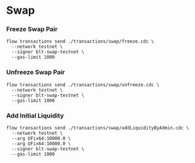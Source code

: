 # Swap
### Freeze Swap Pair
```
flow transactions send ./transactions/swap/freeze.cdc \
  --network testnet \
  --signer blt-swap-testnet \
  --gas-limit 1000
```

### Unfreeze Swap Pair
```
flow transactions send ./transactions/swap/unfreeze.cdc \
  --network testnet \
  --signer blt-swap-testnet \
  --gas-limit 1000
```

### Add Initial Liquidity
```
flow transactions send ./transactions/swap/addLiquidityByAdmin.cdc \
  --network testnet \
  --arg UFix64:10000.0 \
  --arg UFix64:10000.0 \
  --signer blt-swap-testnet \
  --gas-limit 1000
```
